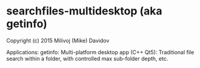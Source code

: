 # searchfiles-multidesktop (aka getinfo)

Copyright (c) 2015 Milivoj (Mike) Davidov

Applications:
    getinfo: Multi-platform desktop app (C++ Qt5):
             Traditional file search within a folder, with controlled max sub-folder depth, etc.
